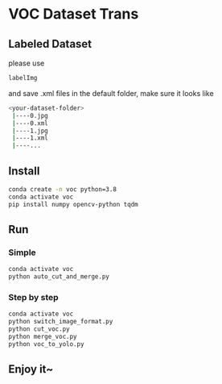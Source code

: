 # VOC Dataset Trans

## Labeled Dataset

please use

```bash
labelImg
```

and save .xml files in the default folder, make sure it looks like

```bash
<your-dataset-folder>
 |----0.jpg
 |----0.xml
 |----1.jpg
 |----1.xml
 |----...
```

## Install

```bash
conda create -n voc python=3.8
conda activate voc
pip install numpy opencv-python tqdm
```

## Run

### Simple

```bash
conda activate voc
python auto_cut_and_merge.py
```

### Step by step

```bash
conda activate voc
python switch_image_format.py
python cut_voc.py
python merge_voc.py
python voc_to_yolo.py
```

## Enjoy it~

